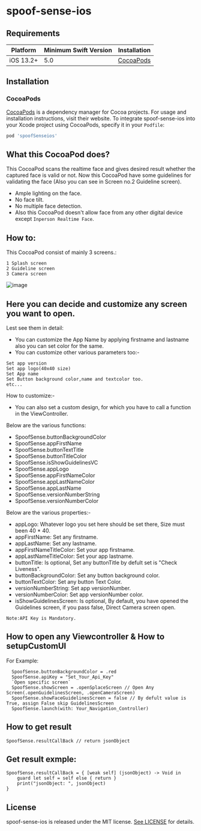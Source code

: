 # spoof-sense-ios

## Requirements

| Platform | Minimum Swift Version | Installation
| --- | --- | --- |
| iOS 13.2+ | 5.0 | [CocoaPods](#cocoapods)

## Installation

### CocoaPods

[CocoaPods](https://cocoapods.org) is a dependency manager for Cocoa projects. For usage and installation instructions, visit their website. To integrate spoof-sense-ios into your Xcode project using CocoaPods, specify it in your `Podfile`:

```ruby
pod 'spoofSenseios'
```

## What this CocoaPod does?
This CocoaPod scans the realtime face and gives desired result whether the captured face is valid or not.
 Now this CocoaPod have some guidelines for validating the face (Also you can see in Screen no.2 Guideline screen).
 - Ample lighting on the face.
 - No face tilt.
 - No multiple face detection.
 - Also this CocoaPod doesn't allow face from any other digital device except `Inperson Realtime Face`.


## How to:

This CocoaPod consist of mainly 3 screens.:
```
1 Splash screen
2 Guideline screen
3 Camera screen
```

![image](https://user-images.githubusercontent.com/104752632/218302185-0fc9f765-41df-4e6f-853b-34b6f2d0e5c8.jpg)


## Here you can decide and customize any screen you want to open.

Lest see them in detail:
- You can customize the App Name by applying firstname and lastname also you can set color for the same.
- You can customize other various parameters too:-

```
Set app version
Set app logo(40x40 size)
Set App name
Set Button background color,name and textcolor too.
etc...
```

How to customize:-
- You can also set a custom design, for which you have to call a function in the ViewController.

Below are the various functions:

 - SpoofSense.buttonBackgroundColor
 - SpoofSense.appFirstName
 - SpoofSense.buttonTextTitle
 - SpoofSense.buttonTitleColor
 - SpoofSense.isShowGuidelinesVC
 - SpoofSense.appLogo
 - SpoofSense.appFirstNameColor
 - SpoofSense.appLastNameColor
 - SpoofSense.appLastName
 - SpoofSense.versionNumberString
 - SpoofSense.versionNumberColor

Below are the various properties:-

 - appLogo: Whatever logo you set here should be set there, Size must been 40 * 40.
 - appFirstName: Set any firstname.
 - appLastName: Set any lastname.
 - appFirstNameTitleColor: Set your app firstname.
 - appLastNameTitleColor: Set your app lastname.
 - buttonTitle: Is optional, Set any buttonTitle by defult set is "Check Liveness".
 - buttonBackgroundColor: Set any button background color.
 - buttonTextColor: Set any button Text Color.
 - versionNumberString: Set app versionNumber.
 - versionNumberColor: Set app versionNumber color.
 - isShowGuidelinesScreen: Is optional, By default, you have opened the Guidelines screen, if you pass false, Direct Camera screen open.

`Note:API Key is Mandatory.`

## How to open any Viewcontroller & How to setupCustomUI 

For Example:
```
  SpoofSense.buttonBackgroundColor = .red
  SpoofSense.apiKey = "Set_Your_Api_Key"
  `Open specific screen`
  SpoofSense.showScreen = .openSplaceScreen // Open Any Screen(.openGuidelinesScreen, .openCameraScreen)
  SpoofSense.showFaceGuidelinesScreen = false // By defult value is True, assign False skip GuidelinesScreen
  SpoofSense.launch(with: Your_Navigation_Controller)
```

## How to get result 

```
SpoofSense.resultCallBack // return jsonObject
```

## Get result exmple:
```
SpoofSense.resultCallBack = { [weak self] (jsonObject) -> Void in
    guard let self = self else { return }
    print("jsonObject: ", jsonObject)
}
```

## License

spoof-sense-ios is released under the MIT license. [See LICENSE](http://www.opensource.org/licenses/MIT) for details.
